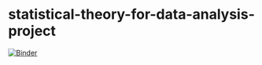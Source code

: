 # statistical-theory-for-data-analysis-project

[![Binder](https://mybinder.org/badge_logo.svg)](https://mybinder.org/v2/gh/shahardekel/statistical-theory-for-data-analysis-project/HEAD)
